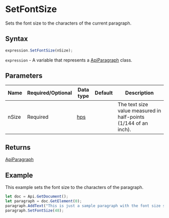# SetFontSize

Sets the font size to the characters of the current paragraph.

## Syntax

```javascript
expression.SetFontSize(nSize);
```

`expression` - A variable that represents a [ApiParagraph](../ApiParagraph.md) class.

## Parameters

| **Name** | **Required/Optional** | **Data type** | **Default** | **Description** |
| ------------- | ------------- | ------------- | ------------- | ------------- |
| nSize | Required | [hps](../../Enumeration/hps.md) |  | The text size value measured in half-points (1/144 of an inch). |

## Returns

[ApiParagraph](../../ApiParagraph/ApiParagraph.md)

## Example

This example sets the font size to the characters of the paragraph.

```javascript editor-
let doc = Api.GetDocument();
let paragraph = doc.GetElement(0);
paragraph.AddText("This is just a sample paragraph with the font size set to 24 points.");
paragraph.SetFontSize(48);
```
